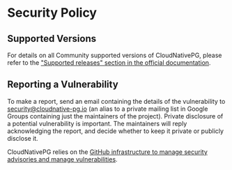 # Security Policy

## Supported Versions

For details on all Community supported versions of CloudNativePG, please refer to the
["Supported releases" section in the official documentation](https://cloudnative-pg.io/documentation/current/supported_releases/).

## Reporting a Vulnerability

To make a report, send an email containing the details of the vulnerability to
security@cloudnative-pg.io (an alias to a private mailing list in Google Groups
containing just the maintainers of the project). Private disclosure of a potential
vulnerability is important. The maintainers will reply acknowledging the report,
and decide whether to keep it private or publicly disclose it.

CloudNativePG relies on the
[GitHub infrastructure to manage security advisories and manage vulnerabilities](https://github.com/haneeshpld/cloudnative-pg/security).

